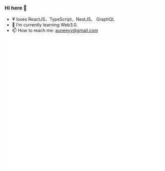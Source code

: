 ### Hi here 👋
- 💗 loves ReactJS、TypeScript、NestJS、 GraphQL
- 🌱 I’m currently learning Web3.0.
- 📫 How to reach me: auneeyy@gmail.com

<img src="/github-metrics.svg" alt="Metrics">
